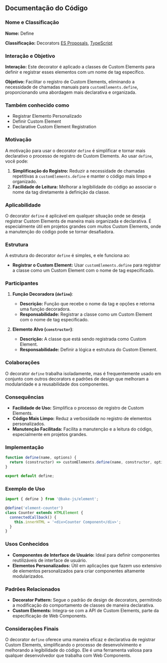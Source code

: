## Documentação do Código

### Nome e Classificação

**Nome:** Define

**Classificação:** Decorators [ES Proposals](https://www.proposals.es/proposals/Decorators), [TypeScript](https://www.typescriptlang.org/docs/handbook/decorators.html)

### Interação e Objetivo

**Interação:** Este decorator é aplicado a classes de Custom Elements para definir e registrar esses elementos com um nome de tag específico.

**Objetivo:** Facilitar o registro de Custom Elements, eliminando a necessidade de chamadas manuais para `customElements.define`, proporcionando uma abordagem mais declarativa e organizada.

### Também conhecido como

- Registrar Elemento Personalizado
- Definir Custom Element
- Declarative Custom Element Registration

### Motivação

A motivação para usar o decorator `define` é simplificar e tornar mais declarativo o processo de registro de Custom Elements. Ao usar `define`, você pode:

1. **Simplificação do Registro:** Reduzir a necessidade de chamadas repetitivas a `customElements.define` e manter o código mais limpo e organizado.
2. **Facilidade de Leitura:** Melhorar a legibilidade do código ao associar o nome da tag diretamente à definição da classe.

### Aplicabilidade

O decorator `define` é aplicável em qualquer situação onde se deseja registrar Custom Elements de maneira mais organizada e declarativa. É especialmente útil em projetos grandes com muitos Custom Elements, onde a manutenção do código pode se tornar desafiadora.

### Estrutura

A estrutura do decorator `define` é simples, e ele funciona ao:

- **Registrar o Custom Element:** Usar `customElements.define` para registrar a classe como um Custom Element com o nome de tag especificado.

### Participantes

1. **Função Decoradora (`define`)**:
   - **Descrição:** Função que recebe o nome da tag e opções e retorna uma função decoradora.
   - **Responsabilidade:** Registrar a classe como um Custom Element com o nome de tag especificado.

2. **Elemento Alvo (`constructor`)**:
   - **Descrição:** A classe que está sendo registrada como Custom Element.
   - **Responsabilidade:** Definir a lógica e estrutura do Custom Element.

### Colaborações

O decorator `define` trabalha isoladamente, mas é frequentemente usado em conjunto com outros decorators e padrões de design que melhoram a modularidade e a reusabilidade dos componentes.

### Consequências

- **Facilidade de Uso:** Simplifica o processo de registro de Custom Elements.
- **Código Mais Limpo:** Reduz a verbosidade no registro de elementos personalizados.
- **Manutenção Facilitada:** Facilita a manutenção e a leitura do código, especialmente em projetos grandes.

### Implementação

```javascript
function define(name, options) {
  return (constructor) => customElements.define(name, constructor, options);
}

export default define;
```

### Exemplo de Uso

```typescript
import { define } from '@bake-js/element';

@define('element-counter')
class Counter extends HTMLElement {
  connectedCallback() {
    this.innerHTML = '<div>Counter Component</div>';
  }
}
```

### Usos Conhecidos

- **Componentes de Interface de Usuário:** Ideal para definir componentes reutilizáveis de interface de usuário.
- **Elementos Personalizados:** Útil em aplicações que fazem uso extensivo de elementos personalizados para criar componentes altamente modularizados.

### Padrões Relacionados

- **Decorator Pattern:** Segue o padrão de design de decorators, permitindo a modificação do comportamento de classes de maneira declarativa.
- **Custom Elements:** Integra-se com a API de Custom Elements, parte da especificação de Web Components.

### Considerações Finais

O decorator `define` oferece uma maneira eficaz e declarativa de registrar Custom Elements, simplificando o processo de desenvolvimento e melhorando a legibilidade do código. Ele é uma ferramenta valiosa para qualquer desenvolvedor que trabalha com Web Components.
